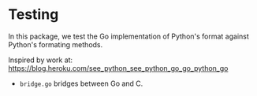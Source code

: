 # Testing

In this package, we test the Go implementation of Python's format against Python's formating
methods.

Inspired by work at:
  https://blog.heroku.com/see_python_see_python_go_go_python_go

  * `bridge.go` bridges between Go and C.
